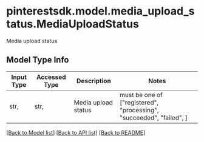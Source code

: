 # pinterestsdk.model.media_upload_status.MediaUploadStatus

Media upload status

## Model Type Info
Input Type | Accessed Type | Description | Notes
------------ | ------------- | ------------- | -------------
str,  | str,  | Media upload status | must be one of ["registered", "processing", "succeeded", "failed", ] 

[[Back to Model list]](../../README.md#documentation-for-models) [[Back to API list]](../../README.md#documentation-for-api-endpoints) [[Back to README]](../../README.md)

